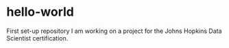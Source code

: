 # hello-world
First set-up repository
I am working on a project for the Johns Hopkins Data Scientist certification.
